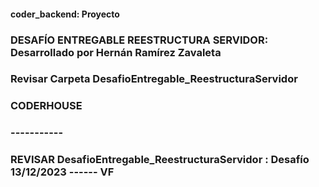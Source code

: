 #### coder_backend: Proyecto
### DESAFÍO ENTREGABLE REESTRUCTURA SERVIDOR: Desarrollado por Hernán Ramírez Zavaleta
### Revisar Carpeta DesafioEntregable_ReestructuraServidor
### CODERHOUSE
### -----------
### REVISAR DesafioEntregable_ReestructuraServidor : Desafío 13/12/2023 ------ VF